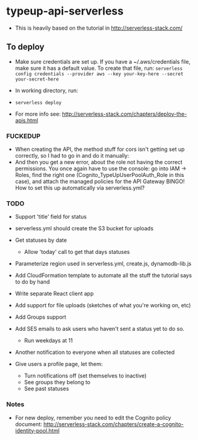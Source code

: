 # typeup-api-serverless

- This is heavily based on the tutorial in http://serverless-stack.com/

## To deploy
- Make sure credentials are set up. If you have a ~/.aws/credentials file, make sure it has a default value. To create that file, run:
`serverless config credentials --provider aws --key your-key-here --secret your-secret-here`

- In working directory, run:
- `serverless deploy`
- For more info see: http://serverless-stack.com/chapters/deploy-the-apis.html

### FUCKEDUP
- When creating the API, the method stuff for cors isn't getting set up correctly, so I had to go in and do it manually:
- And then you get a new error, about the role not having the correct permissions. You once again have to use the console: go into IAM -> Roles, find the right one (Cognito_TypeUpUserPoolAuth_Role in this case), and attach the managed policies for the API Gateway
BINGO! How to set this up automatically via serverless.yml?


### TODO


- Support 'title' field for status
- serverless.yml should create the S3 bucket for uploads
- Get statuses by date
  - Allow 'today' call to get that days statuses
- Parameterize region used in serverless.yml, create.js, dynamodb-lib.js
- Add CloudFormation template to automate all the stuff the tutorial says to do by hand
- Write separate React client app
- Add support for file uploads (sketches of what you're working on, etc)

- Add Groups support
- Add SES emails to ask users who haven't sent a status yet to do so.
  - Run weekdays at 11
- Another notification to everyone when all statuses are collected

- Give users a profile page, let them:
  - Turn notifications off (set themselves to inactive)
  - See groups they belong to
  - See past statuses
  
### Notes
- For new deploy, remember you need to edit the Cognito policy document:
http://serverless-stack.com/chapters/create-a-cognito-identity-pool.html

